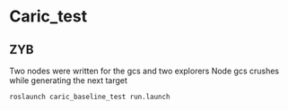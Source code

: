 # Caric_test
## ZYB
Two nodes were written for the gcs and two explorers
Node gcs crushes while generating the next target

    roslaunch caric_baseline_test run.launch

  

